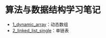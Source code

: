 # 算法与数据结构学习笔记
- [1_dynamic_array](https://github.com/ShangYin666/data_structer/blob/master/_1_dynamic_array/README.md)：动态数组
- [2_linked_list_single](https://github.com/ShangYin666/data_structer/blob/master/2_linked_list_single/README.md)：单链表

